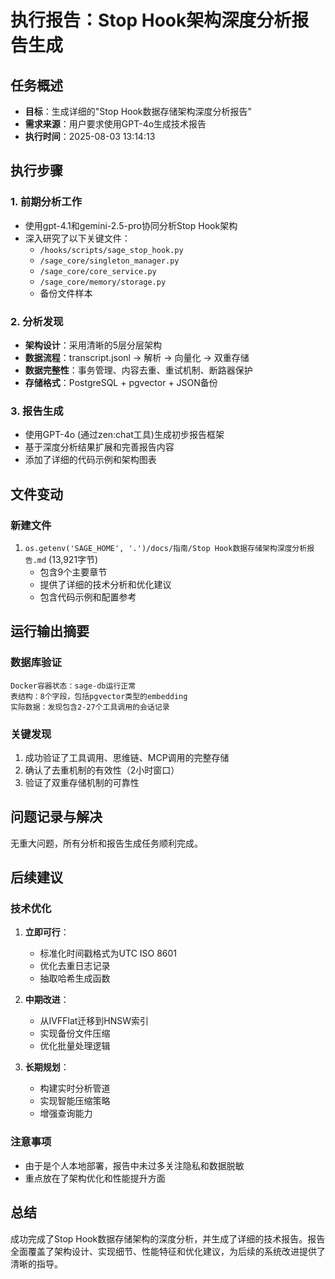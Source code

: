 # 执行报告：Stop Hook架构深度分析报告生成

## 任务概述
- **目标**：生成详细的"Stop Hook数据存储架构深度分析报告"
- **需求来源**：用户要求使用GPT-4o生成技术报告
- **执行时间**：2025-08-03 13:14:13

## 执行步骤

### 1. 前期分析工作
- 使用gpt-4.1和gemini-2.5-pro协同分析Stop Hook架构
- 深入研究了以下关键文件：
  - `/hooks/scripts/sage_stop_hook.py`
  - `/sage_core/singleton_manager.py`
  - `/sage_core/core_service.py`
  - `/sage_core/memory/storage.py`
  - 备份文件样本

### 2. 分析发现
- **架构设计**：采用清晰的5层分层架构
- **数据流程**：transcript.jsonl → 解析 → 向量化 → 双重存储
- **数据完整性**：事务管理、内容去重、重试机制、断路器保护
- **存储格式**：PostgreSQL + pgvector + JSON备份

### 3. 报告生成
- 使用GPT-4o (通过zen:chat工具)生成初步报告框架
- 基于深度分析结果扩展和完善报告内容
- 添加了详细的代码示例和架构图表

## 文件变动

### 新建文件
1. `os.getenv('SAGE_HOME', '.')/docs/指南/Stop Hook数据存储架构深度分析报告.md` (13,921字节)
   - 包含9个主要章节
   - 提供了详细的技术分析和优化建议
   - 包含代码示例和配置参考

## 运行输出摘要

### 数据库验证
```
Docker容器状态：sage-db运行正常
表结构：8个字段，包括pgvector类型的embedding
实际数据：发现包含2-27个工具调用的会话记录
```

### 关键发现
1. 成功验证了工具调用、思维链、MCP调用的完整存储
2. 确认了去重机制的有效性（2小时窗口）
3. 验证了双重存储机制的可靠性

## 问题记录与解决
无重大问题，所有分析和报告生成任务顺利完成。

## 后续建议

### 技术优化
1. **立即可行**：
   - 标准化时间戳格式为UTC ISO 8601
   - 优化去重日志记录
   - 抽取哈希生成函数

2. **中期改进**：
   - 从IVFFlat迁移到HNSW索引
   - 实现备份文件压缩
   - 优化批量处理逻辑

3. **长期规划**：
   - 构建实时分析管道
   - 实现智能压缩策略
   - 增强查询能力

### 注意事项
- 由于是个人本地部署，报告中未过多关注隐私和数据脱敏
- 重点放在了架构优化和性能提升方面

## 总结
成功完成了Stop Hook数据存储架构的深度分析，并生成了详细的技术报告。报告全面覆盖了架构设计、实现细节、性能特征和优化建议，为后续的系统改进提供了清晰的指导。